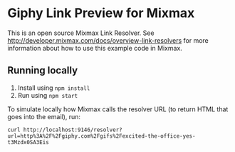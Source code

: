 # Giphy Link Preview for Mixmax

This is an open source Mixmax Link Resolver. See <http://developer.mixmax.com/docs/overview-link-resolvers> for more information about how to use this example code in Mixmax.

## Running locally

1. Install using `npm install`
2. Run using `npm start`

To simulate locally how Mixmax calls the resolver URL (to return HTML that goes into the email), run:

```
curl http://localhost:9146/resolver?url=http%3A%2F%2Fgiphy.com%2Fgifs%2Fexcited-the-office-yes-t3Mzdx0SA3Eis
```
